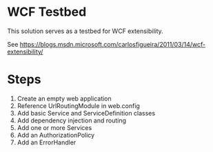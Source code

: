 # WCF Testbed

This solution serves as a testbed for WCF extensibility.

See https://blogs.msdn.microsoft.com/carlosfigueira/2011/03/14/wcf-extensibility/


# Steps

1. Create an empty web application
2. Reference UrlRoutingModule in web.config
3. Add basic Service and ServiceDefinition classes
4. Add dependency injection and routing
5. Add one or more Services
6. Add an AuthorizationPolicy
7. Add an ErrorHandler
